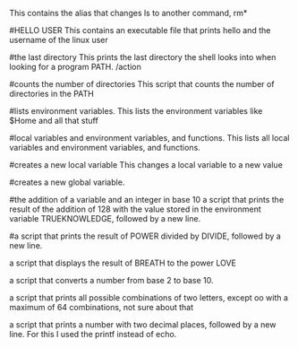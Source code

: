 This contains the alias that changes ls to another command, rm*

#HELLO USER
This contains an executable file that prints hello and the username of the linux user

#the last directory
This prints the last directory the shell looks into when looking for a program PATH. /action

#counts the number of directories
This script that counts the number of directories in the PATH

#lists environment variables.
This lists the environment variables like $Home and all that stuff

#local variables and environment variables, and functions.
This lists all local variables and environment variables, and functions.

#creates a new local variable
This changes a local variable to a new value

#creates a new global variable.

#the addition of a variable and an integer in base 10
a script that prints the result of the addition of 128 with the value stored in the environment variable TRUEKNOWLEDGE, followed by a new line.

#a script that prints the result of POWER divided by DIVIDE, followed by a new line.

a script that displays the result of BREATH to the power LOVE

a script that converts a number from base 2 to base 10.

a script that prints all possible combinations of two letters, except oo with a maximum of 64 combinations, not sure about that

 a script that prints a number with two decimal places, followed by a new line. For this I used the printf instead of echo.


